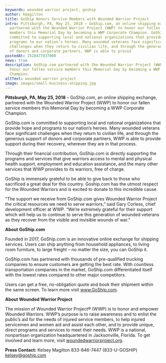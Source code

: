 ```yaml
---
keywords: wounded warrior project, goship
author: kmagilton
title: GoShip Honors Service Members with Wounded Warrior Project
intro: Pittsburgh, PA, May 25, 2018 – GoShip.com, an online shipping exchange,
  partnered with the Wounded Warrior Project (WWP) to honor our fallen service
  members this Memorial Day by becoming a WWP Corporate Champion. GoShip.com is
  committed to supporting local and national organizations that provide hope and
  programs to our nation’s heroes. Many wounded veterans face significant
  challenges when they return to civilian life, and through the generous support
  of donors and corporate partners, WWP is able to provid
postedAt: 1528477037000
news: true
description: GoShip.com partnered with the Wounded Warrior Project (WWP) to
  honor our fallen service members this Memorial Day by becoming a WWP Corporate
  Champion.
altText: wounded warrior project
image: images/small-business-shipping.jpg
---
```

**Pittsburgh, PA, May 25, 2018** – GoShip.com, an online shipping exchange, partnered with the Wounded Warrior Project (WWP) to honor our fallen service members this Memorial Day by becoming a WWP Corporate Champion. 

GoShip.com is committed to supporting local and national organizations that provide hope and programs to our nation’s heroes. Many wounded veterans face significant challenges when they return to civilian life, and through the generous support of donors and corporate partners, WWP is able to provide support during their recovery, wherever they are in that process. 

Through their financial contribution, GoShip.com is directly supporting the programs and services that give warriors access to mental and physical health support, employment and education assistance, and the many other services that WWP provides to its warriors, free of charge. 

GoShip is immensely grateful to be able to give back to those who sacrificed a great deal for this country. Goship.com has the utmost respect for the Wounded Warriors and is excited to donate to this incredible cause.   

“The support we receive from GoShip.com gives Wounded Warrior Project the critical resources we need to serve warriors,” said Gary Corless, chief development officer at WWP. “We’re extremely grateful for their support which will help us to continue to serve this generation of wounded veterans as they recover from the visible and invisible wounds of war.”   

**About GoShip.com** 

Founded in 2017, GoShip.com is an innovative online exchange for shipping services. Users can ship anything from household appliances, to living room furniture, to large freight – no matter the size, you can GoShip it. 

GoShip.com has partnered with thousands of pre-qualified trucking companies to ensure customers are getting the best rate. With countless transportation companies in the market, GoShip.com differentiated itself with the lowest rates compared to other major competitors. 

Users can get a free, no-obligation quote and book their shipment within the same screen. To learn more visit www.GoShip.com.   

**About Wounded Warrior Project** 

The mission of Wounded Warrior Project® (WWP) is to honor and empower Wounded Warriors. WWP’s purpose is to raise awareness and to enlist the public’s aid for the needs of injured service members, to help injured servicemen and women aid and assist each other, and to provide unique, direct programs and services to meet their needs. WWP is a national, nonpartisan organization headquartered in Jacksonville, Florida. To get involved and learn more, visit [woundedwarriorproject.org](http://woundedwarriorproject.org).     

**Press Contact:** Kelsey Magilton 833-846-7447 (833-U-GOSHIP) kelsey@goship.com